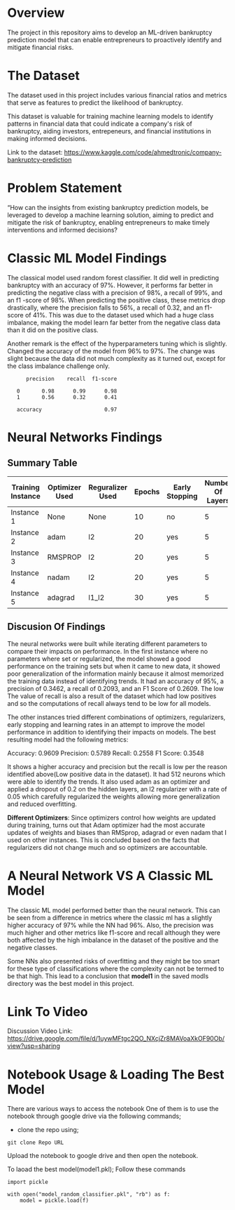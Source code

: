 # Overview
The project in this repository aims to develop an ML-driven bankruptcy prediction model that can enable entrepreneurs to proactively identify and mitigate financial risks.

# The Dataset
The dataset used in this project includes various financial ratios and metrics that serve as features to predict the likelihood of bankruptcy.

This dataset is valuable for training machine learning models to identify patterns in financial data that could indicate a company's risk of bankruptcy, aiding investors, entrepeneurs, and financial institutions in making informed decisions.

Link to the dataset: https://www.kaggle.com/code/ahmedtronic/company-bankruptcy-prediction

# Problem Statement
“How can the insights from existing bankruptcy prediction models, be leveraged to develop a machine learning solution, aiming to predict and mitigate the risk of bankruptcy, enabling entrepreneurs to make timely interventions and informed decisions?


# Classic ML Model Findings
The classical model used random forest classifier. It did well in predicting bankruptcy with an accuracy of 97%. However, it performs far better in predicting the negative class with a precision of 98%, a recall of 99%, and an f1 -score of 98%. When predicting the positive class, these metrics drop drastically, where the precision falls to 56%, a recall of 0.32, and an f1-score of 41%. This was due to the dataset used which had a huge class imbalance, making the model learn far better from the negative class data than it did on the positive class.

Another remark is the effect of the hyperparameters tuning which is slightly. Changed the accuracy of the model from 96% to 97%. The change was slight because the data did not much complexity as it turned out, except for the class imbalance challenge only.

          precision    recall  f1-score 

       0       0.98      0.99      0.98 
       1       0.56      0.32      0.41 

       accuracy                    0.97      

# Neural Networks Findings
## Summary Table

| Training Instance  | Optimizer Used  | Reguralizer Used  | Epochs  | Early Stopping  | Number Of Layers  | Learning Rate  |Accuracy  | Recall  | F1 Score | Precision|
|--------            |--------         |--------           |-------- |--------         |--------           |--------        |--------  |-------- |--------  |--------  |
| Instance 1         | None            | None              | 10      | no              | 5                 | Default        | 95%      | 0.18    | 0.25     | 0.25     |
| Instance 2         | adam            | l2                | 20      | yes             | 5                 | 0.0005         | 96%      | 0.25    | 0.35     | 0.57     |
| Instance 3         | RMSPROP         | l2                | 20      | yes             | 5                 | 0.0001         | 95%      | 0.11    | 0.19     | 0.62     |
| Instance 4         | nadam           | l2                | 20      | yes             | 5                 | 0.0002         | 96%      | 0.13    | 0.23     | 0.66     |
| Instance 5         | adagrad         | l1_l2             | 30      | yes             | 5                 | 0.001          | 95%      | 0.06    | 0.12     | 0.75     |


## Discusion Of Findings
The neural networks were built while iterating different parameters to compare their impacts on performance. In the first instance where no parameters where set or regularized, the model showed a good performance on the training sets but when it came to new data, it showed poor generalization of the information mainly because it almost memorized the training data instead of identifying trends. It had an accuracy of 95%, a precision of 0.3462, a recall of 0.2093, and an F1 Score of 0.2609. The low The value of recall is also a result of the dataset which had low positives and so the computations of recall always tend to be low for all models.


The other instances tried different combinations of optimizers, regularizers, early stopping and learning rates in an attempt to improve the model performance in addition to identifying their impacts on models. The best resulting model had the following metrics:


Accuracy: 0.9609
Precision: 0.5789
Recall: 0.2558
F1 Score: 0.3548


It shows a higher accuracy and precision but the recall is low per the reason identified above(Low positive data in the dataset). It had 512 neurons which were able to identify the trends. It also used adam as an optimizer and applied a dropout of 0.2 on the hidden layers, an l2 regularizer with a rate of 0.05 which carefully regularized the weights allowing more generalization and reduced overfitting.


**Different Optimizers**: Since optimizers control how weights are updated during training, turns out that Adam optimizer had the most accurate updates of weights and biases than RMSprop, adagrad or even nadam that I used on other instances. This is concluded based on the facts that regularizers did not change much and so optimizers are accountable.
# A Neural Network VS A Classic ML Model
The classic ML model performed better than the neural network. This can be seen from a difference in metrics where the classic ml has a slightly higher accuracy of 97% while the NN had 96%. Also, the precision was much higher and other metrics like f1-score and recall although they were both affected by the high imbalance in the dataset of the positive and the negative classes.

Some NNs also presented risks of overfitting and they might be too smart for these type of classifications where the complexity can not be termed to be that high.
This lead to a conclusion that **model1** in the saved modls directory was the best model in this project.

# Link To Video
Discussion Video Link: https://drive.google.com/file/d/1uywMFtgc2QO_NXcjZr8MAVoaXkOF90Ob/view?usp=sharing
# Notebook Usage & Loading The Best Model
There are various ways to access the notebook
One of them is to use the notebook through google drive via the following commands;
- clone the repo using;
```
git clone Repo URL
```
Upload the notebook to google drive and then open the notebook. 

To laoad the best model(model1.pkl);
Follow these commands
```
import pickle
```
```
with open("model_random_classifier.pkl", "rb") as f:
    model = pickle.load(f)

```